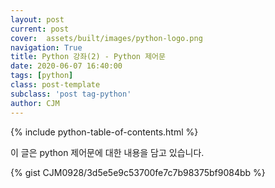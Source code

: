```yaml
---
layout: post
current: post
cover:  assets/built/images/python-logo.png
navigation: True
title: Python 강좌(2) - Python 제어문
date: 2020-06-07 16:40:00
tags: [python]
class: post-template
subclass: 'post tag-python'
author: CJM
---
```


{% include python-table-of-contents.html %}

이 글은 python 제어문에 대한 내용을 담고 있습니다.

{% gist CJM0928/3d5e5e9c53700fe7c7b98375bf9084bb %}